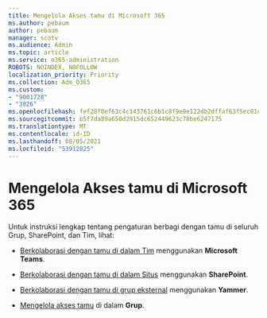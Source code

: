 ```yaml
---
title: Mengelola Akses tamu di Microsoft 365
ms.author: pebaum
author: pebaum
manager: scotv
ms.audience: Admin
ms.topic: article
ms.service: o365-administration
ROBOTS: NOINDEX, NOFOLLOW
localization_priority: Priority
ms.collection: Adm_O365
ms.custom:
- "9001728"
- "3826"
ms.openlocfilehash: fef28f0ef63c4c143761c6b1c8f9e9e122db2dffaf63f5ec01c914f89c9a7592
ms.sourcegitcommit: b5f7da89a650d2915dc652449623c78be6247175
ms.translationtype: MT
ms.contentlocale: id-ID
ms.lasthandoff: 08/05/2021
ms.locfileid: "53912025"
---
```

# <a name="manage-guest-access-in-microsoft-365"></a>Mengelola Akses tamu di Microsoft 365

Untuk instruksi lengkap tentang pengaturan berbagi dengan tamu di seluruh Grup, SharePoint, dan Tim, lihat: 

- [Berkolaborasi dengan tamu di dalam Tim](https://docs.microsoft.com/microsoft-365/solutions/collaborate-as-team?view=o365-worldwide) menggunakan **Microsoft Teams**. 

- [Berkolaborasi dengan tamu di dalam Situs](https://docs.microsoft.com/microsoft-365/solutions/collaborate-in-site?view=o365-worldwide) menggunakan **SharePoint**. 

- [Berkolaborasi dengan tamu di grup eksternal](https://docs.microsoft.com/yammer/work-with-external-users/create-and-manage-external-groups?redirectSourcePath=%252farticle%252f9ccd15ce-0efc-4dc1-81bc-4a424ab6f92a.aspx) menggunakan **Yammer**. 

- [Mengelola akses tamu](https://docs.microsoft.com/microsoft-365/admin/create-groups/manage-guest-access-in-groups?view=o365-worldwide) di dalam **Grup**.
